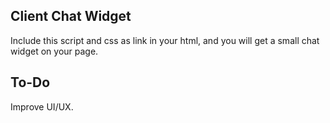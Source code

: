 ## Client Chat Widget

Include this script and css as link in your html, and you will get a small chat widget on your page.

## To-Do
Improve UI/UX.
